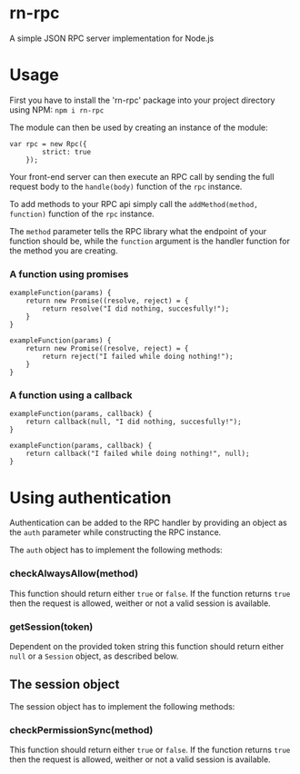 # rn-rpc
A simple JSON RPC server implementation for Node.js

# Usage
First you have to install the 'rn-rpc' package into your project directory using NPM:
``` npm i rn-rpc ```

The module can then be used by creating an instance of the module:

```
var rpc = new Rpc({
		strict: true
	});
```

Your front-end server can then execute an RPC call by sending the full request body to the `handle(body)` function of the `rpc` instance.

To add methods to your RPC api simply call the `addMethod(method, function)` function of the `rpc` instance.

The `method` parameter tells the RPC library what the endpoint of your function should be, while the `function` argument is the handler function for the method you are creating.

### A function using promises

```
exampleFunction(params) {
	return new Promise((resolve, reject) = {
		return resolve("I did nothing, succesfully!");
	}
}
```

```
exampleFunction(params) {
	return new Promise((resolve, reject) = {
		return reject("I failed while doing nothing!");
	}
}
```

### A function using a callback
```
exampleFunction(params, callback) {
	return callback(null, "I did nothing, succesfully!");
}
```

```
exampleFunction(params, callback) {
	return callback("I failed while doing nothing!", null);
}
```

# Using authentication
Authentication can be added to the RPC handler by providing an object as the `auth` parameter while constructing the RPC instance.

The `auth` object has to implement the following methods:

### checkAlwaysAllow(method)
This function should return either `true` or `false`. If the function returns `true` then the request is allowed, weither or not a valid session is available.

### getSession(token)
Dependent on the provided token string this function should return either `null` or a `Session` object, as described below.

## The session object
The session object has to implement the following methods:

### checkPermissionSync(method)
This function should return either `true` or `false`. If the function returns `true` then the request is allowed, weither or not a valid session is available.
